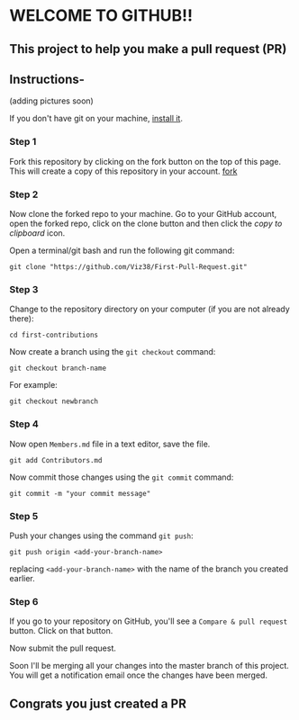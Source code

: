# WELCOME TO GITHUB!! 

## This project to help you make a pull request (PR)

## Instructions-
(adding pictures soon)

If you don't have git on your machine, [install it](https://git-scm.com/downloads).

### Step 1

Fork this repository by clicking on the fork button on the top of this page.
This will create a copy of this repository in your account.
[fork](https://raw.githubusercontent.com/Viz38/First-Pull-Request/master/Assets/Fork.bmp)
### Step 2


Now clone the forked repo to your machine. Go to your GitHub account, open the forked repo, click on the clone button and then click the *copy to clipboard* icon.

Open a terminal/git bash and run the following git command:

```
git clone "https://github.com/Viz38/First-Pull-Request.git"
```

### Step 3

Change to the repository directory on your computer (if you are not already there):

```
cd first-contributions
```
Now create a branch using the `git checkout` command:
```
git checkout branch-name 
```

For example:
```
git checkout newbranch
```

### Step 4

Now open `Members.md` file in a text editor, save the file.

```
git add Contributors.md
```
Now commit those changes using the `git commit` command:
```
git commit -m "your commit message"
```

### Step 5

Push your changes using the command `git push`:
```
git push origin <add-your-branch-name>
```
replacing `<add-your-branch-name>` with the name of the branch you created earlier.

### Step 6

If you go to your repository on GitHub, you'll see a  `Compare & pull request` button. Click on that button.

Now submit the pull request.

Soon I'll be merging all your changes into the master branch of this project. You will get a notification email once the changes have been merged.

## Congrats you just created a PR
